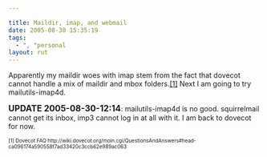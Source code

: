```yaml
---

title: Maildir, imap, and webmail
date: 2005-08-30 15:35:19
tags:
  - ", "personal
layout: rut
---
```


<p>Apparently my maildir woes with imap stem from the fact that dovecot cannot handle a mix of maildir and mbox folders.<a href="http://wiki.dovecot.org/moin.cgi/QuestionsAndAnswers#head-ca096174a590558f7ad33420c3ccb62e989ac063">[1]</a> Next I am going to try mailutils-imap4d.</p>  

<p><strong><big>UPDATE 2005-08-30-12:14</big></strong>:  mailutils-imap4d is no good. squirrelmail cannot get its inbox, imp3 cannot log in at all with it.  I am back to dovecot for now.</p>
<font size="-2">[1] Dovecot FAQ http://wiki.dovecot.org/moin.cgi/QuestionsAndAnswers#head-ca096174a590558f7ad33420c3ccb62e989ac063 </font>

